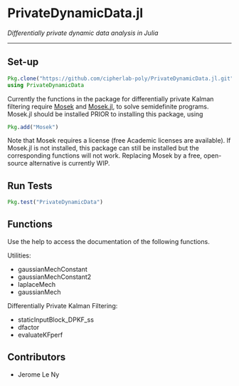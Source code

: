PrivateDynamicData.jl
=====================

*Differentially private dynamic data analysis in Julia*

---

## Set-up ##

```julia
Pkg.clone("https://github.com/cipherlab-poly/PrivateDynamicData.jl.git")
using PrivateDynamicData
```

Currently the functions in the package for differentially private Kalman filtering require [Mosek](https://www.mosek.com/) and [Mosek.jl](https://github.com/JuliaOpt/Mosek.jl), to solve semidefinite programs. Mosek.jl should be installed PRIOR to installing this package, using

```julia
Pkg.add("Mosek")
```

Note that Mosek requires a license (free Academic licenses are available). If Mosek.jl is not installed, this package can still be installed but the corresponding functions will not work. Replacing Mosek by a free, open-source alternative is currently WIP.

## Run Tests ##

```julia
Pkg.test("PrivateDynamicData")
```

## Functions ##

Use the help to access the documentation of the following functions.

Utilities:
* gaussianMechConstant
* gaussianMechConstant2
* laplaceMech
* gaussianMech

Differentially Private Kalman Filtering:
* staticInputBlock_DPKF_ss
* dfactor
* evaluateKFperf

## Contributors ##

* Jerome Le Ny
